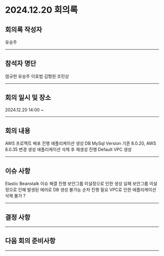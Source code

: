 
# 2024.12.20 회의록
## 회의록 작성자
유승주
***
## 참석자 명단
염규현
유승주
이효범
김형원
조민상
***
## 회의 일시 및 장소
2024.12.20 14:00 ~  


***
## 회의 내용
AWS 프로젝트 배포 진행
애플리케이션 생성
DB MySql Version 기존 8.0.20, AWS 8.0.35 변경 생성
애플리케이션 삭제 후 재생성 진행
Default VPC 생성

***
## 이슈 사항
Elastic Beanstalk 이슈 해결 진행
보안그룹 미설정으로 인한 생성 실패
보안그룹 미설정으로 인해 발생된 에러로 DB 생성 불가능 순차 진행 필요
VPC로 인한 애플리케이션 삭제 불가 ?


***
## 결정 사항
***
## 다음 회의 준비사항
 
***
